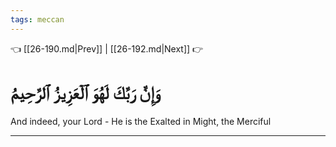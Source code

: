 ```yaml
---
tags: meccan
---
```


👈 [[26-190.md|Prev]] | [[26-192.md|Next]] 👉

# وَإِنَّ رَبَّكَ لَهُوَ ٱلۡعَزِيزُ ٱلرَّحِيمُ

And indeed, your Lord - He is the Exalted in Might, the Merciful

---

